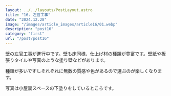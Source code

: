 ```yaml
---
layout: ../../layouts/PostLayout.astro
title: "16. 左官工事"
date: "2024.12.28"
image: "/images/article_images/article16/01.webp"
description: "post16"
category: "first"
url: "/post/post16"
---
```


壁の左官工事が進行中です。壁も床同様、仕上げ材の種類が豊富です。壁紙や板張りタイルや写真のような塗り壁などがあります。

種類が多いですしそれぞれに無数の質感や色があるので選ぶのが楽しくなります。

写真は小屋裏スペースの下塗りをしているところです。
